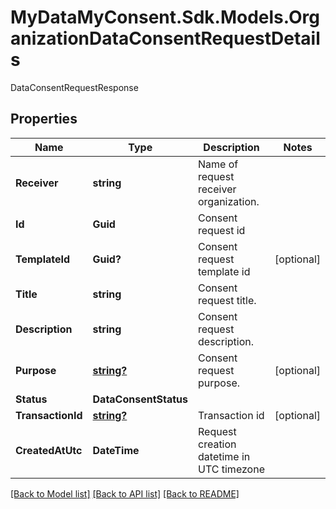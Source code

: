 # MyDataMyConsent.Sdk.Models.OrganizationDataConsentRequestDetails
DataConsentRequestResponse

## Properties

Name | Type | Description | Notes
------------ | ------------- | ------------- | -------------
**Receiver** | **string** | Name of request receiver organization. | 
**Id** | **Guid** | Consent request id | 
**TemplateId** | **Guid?** | Consent request template id | [optional] 
**Title** | **string** | Consent request title. | 
**Description** | **string** | Consent request description. | 
**Purpose** | [**string?**](string?.md) | Consent request purpose. | [optional] 
**Status** | **DataConsentStatus** |  | 
**TransactionId** | [**string?**](string?.md) | Transaction id | [optional] 
**CreatedAtUtc** | **DateTime** | Request creation datetime in UTC timezone | 

[[Back to Model list]](../README.md#documentation-for-models) [[Back to API list]](../README.md#documentation-for-api-endpoints) [[Back to README]](../README.md)

